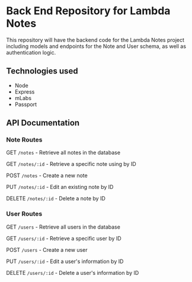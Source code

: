 # Back End Repository for Lambda Notes

This repository will have the backend code for the Lambda Notes project including models and endpoints for the Note and User schema, as well as authentication logic.

## Technologies used
- Node
- Express
- mLabs
- Passport

## API Documentation

### Note Routes

GET `/notes` - Retrieve all notes in the database

GET `/notes/:id` - Retrieve a specific note using by ID

POST `/notes` - Create a new note

PUT `/notes/:id` - Edit an existing note by ID

DELETE `/notes/:id` - Delete a note by ID

### User Routes

GET `/users` - Retrieve all users in the database

GET `/users/:id` - Retrieve a specific user by ID

POST `/users` - Create a new user

PUT `/users/:id` - Edit a user's information by ID

DELETE `/users/:id` - Delete a user's information by ID



